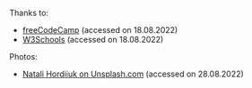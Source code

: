 Thanks to:
- [freeCodeCamp](https://www.youtube.com/watch?v=kMT54MPz9oE&ab_channel=freeCodeCamp.org) (accessed on 18.08.2022)
- [W3Schools](https://www.w3schools.com/css/default.asp) (accessed on 18.08.2022)

Photos:
- [Natali Hordiiuk on Unsplash.com](https://unsplash.com/@whynotnatali?utm_source=unsplash&utm_medium=referral&utm_content=creditCopyText) (accessed on 28.08.2022)
